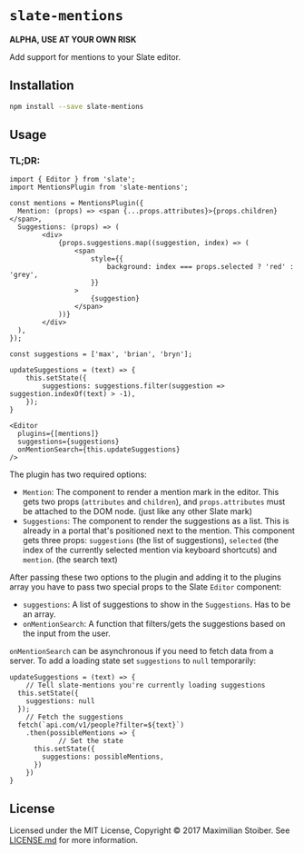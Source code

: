 # `slate-mentions`

**ALPHA, USE AT YOUR OWN RISK**

Add support for mentions to your Slate editor.

## Installation

```sh
npm install --save slate-mentions
```

## Usage

### TL;DR:

```JS
import { Editor } from 'slate';
import MentionsPlugin from 'slate-mentions';

const mentions = MentionsPlugin({
  Mention: (props) => <span {...props.attributes}>{props.children}</span>,
  Suggestions: (props) => (
		<div>
			{props.suggestions.map((suggestion, index) => (
				<span
					style={{
						background: index === props.selected ? 'red' : 'grey',
					}}
				>
					{suggestion}
				</span>
			))}
		</div>
  ),
});

const suggestions = ['max', 'brian', 'bryn'];

updateSuggestions = (text) => {
	this.setState({
		suggestions: suggestions.filter(suggestion => suggestion.indexOf(text) > -1),
	});
}

<Editor
  plugins={[mentions]}
  suggestions={suggestions}
  onMentionSearch={this.updateSuggestions}
/>
```

The plugin has two required options:

- `Mention`: The component to render a mention mark in the editor. This gets two props (`attributes` and `children`), and `props.attributes` must be attached to the DOM node. (just like any other Slate mark)
- `Suggestions`: The component to render the suggestions as a list. This is already in a portal that's positioned next to the mention. This component gets three props: `suggestions` (the list of suggestions), `selected` (the index of the currently selected mention via keyboard shortcuts) and `mention`. (the search text)


After passing these two options to the plugin and adding it to the plugins array you have to pass two special props to the Slate `Editor` component:

- `suggestions`: A list of suggestions to show in the `Suggestions`. Has to be an array.
- `onMentionSearch`: A function that filters/gets the suggestions based on the input from the user.

`onMentionSearch` can be asynchronous if you need to fetch data from a server. To add a loading state set `suggestions` to `null` temporarily:

```JS
updateSuggestions = (text) => {
	// Tell slate-mentions you're currently loading suggestions
  this.setState({
    suggestions: null
  });
	// Fetch the suggestions
  fetch(`api.com/v1/people?filter=${text}`)
    .then(possibleMentions => {
			// Set the state
      this.setState({
        suggestions: possibleMentions,
      })
    })
}
```

## License

Licensed under the MIT License, Copyright ©️ 2017 Maximilian Stoiber. See [LICENSE.md](LICENSE.md) for more information.
